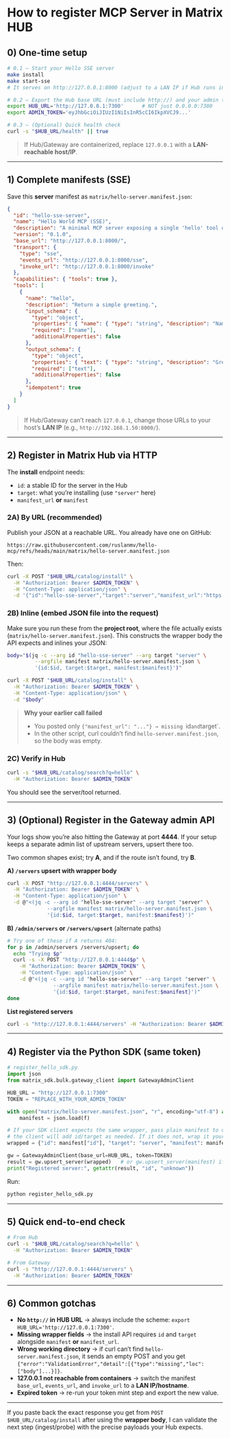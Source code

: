 # How to register MCP Server in Matrix HUB

## 0) One-time setup

```bash
# 0.1 — Start your Hello SSE server
make install
make start-sse
# It serves on http://127.0.0.1:8000 (adjust to a LAN IP if Hub runs in Docker)

# 0.2 — Export the Hub base URL (must include http://) and your admin token
export HUB_URL='http://127.0.0.1:7300'      # NOT just 0.0.0.0:7300
export ADMIN_TOKEN='eyJhbGciOiJIUzI1NiIsInR5cCI6IkpXVCJ9...'

# 0.3 — (Optional) Quick health check
curl -s "$HUB_URL/health" || true
```

> If Hub/Gateway are containerized, replace `127.0.0.1` with a **LAN-reachable host/IP**.

---

## 1) Complete manifests (SSE)

Save this **server** manifest as `matrix/hello-server.manifest.json`:

```json
{
  "id": "hello-sse-server",
  "name": "Hello World MCP (SSE)",
  "description": "A minimal MCP server exposing a single 'hello' tool over SSE.",
  "version": "0.1.0",
  "base_url": "http://127.0.0.1:8000/",
  "transport": {
    "type": "sse",
    "events_url": "http://127.0.0.1:8000/sse",
    "invoke_url": "http://127.0.0.1:8000/invoke"
  },
  "capabilities": { "tools": true },
  "tools": [
    {
      "name": "hello",
      "description": "Return a simple greeting.",
      "input_schema": {
        "type": "object",
        "properties": { "name": { "type": "string", "description": "Name to greet" } },
        "required": ["name"],
        "additionalProperties": false
      },
      "output_schema": {
        "type": "object",
        "properties": { "text": { "type": "string", "description": "Greeting text" } },
        "required": ["text"],
        "additionalProperties": false
      },
      "idempotent": true
    }
  ]
}
```

> If Hub/Gateway can’t reach `127.0.0.1`, change those URLs to your host’s **LAN IP** (e.g., `http://192.168.1.50:8000/`).

---

## 2) Register in **Matrix Hub** via HTTP

The **install** endpoint needs:

* `id`: a stable ID for the server in the Hub
* `target`: what you’re installing (use `"server"` here)
* `manifest_url` **or** `manifest`

### 2A) **By URL** (recommended)

Publish your JSON at a reachable URL. You already have one on GitHub:

```
https://raw.githubusercontent.com/ruslanmv/hello-mcp/refs/heads/main/matrix/hello-server.manifest.json
```

Then:

```bash
curl -X POST "$HUB_URL/catalog/install" \
  -H "Authorization: Bearer $ADMIN_TOKEN" \
  -H "Content-Type: application/json" \
  -d '{"id":"hello-sse-server","target":"server","manifest_url":"https://raw.githubusercontent.com/ruslanmv/hello-mcp/refs/heads/main/matrix/hello-server.manifest.json"}'
```

### 2B) **Inline** (embed JSON file into the request)

Make sure you run these from the **project root**, where the file actually exists (`matrix/hello-server.manifest.json`). This constructs the wrapper body the API expects and inlines your JSON:

```bash
body="$(jq -c --arg id "hello-sse-server" --arg target "server" \
         --argfile manifest matrix/hello-server.manifest.json \
         '{id:$id, target:$target, manifest:$manifest}')"

curl -X POST "$HUB_URL/catalog/install" \
  -H "Authorization: Bearer $ADMIN_TOKEN" \
  -H "Content-Type: application/json" \
  -d "$body"
```

> **Why your earlier call failed**
>
> * You posted only `{"manifest_url": "..."} → missing `id`and`target\`.
> * In the other script, curl couldn’t find `hello-server.manifest.json`, so the body was empty.

### 2C) Verify in Hub

```bash
curl -s "$HUB_URL/catalog/search?q=hello" \
  -H "Authorization: Bearer $ADMIN_TOKEN"
```

You should see the server/tool returned.

---

## 3) (Optional) Register in the **Gateway** admin API

Your logs show you’re also hitting the Gateway at port **4444**. If your setup keeps a separate admin list of upstream servers, upsert there too.

Two common shapes exist; try **A**, and if the route isn’t found, try **B**.

**A) `/servers` upsert with wrapper body**

```bash
curl -X POST "http://127.0.0.1:4444/servers" \
  -H "Authorization: Bearer $ADMIN_TOKEN" \
  -H "Content-Type: application/json" \
  -d @"<(jq -c --arg id "hello-sse-server" --arg target "server" \
             --argfile manifest matrix/hello-server.manifest.json \
             '{id:$id, target:$target, manifest:$manifest}')"
```

**B) `/admin/servers` or `/servers/upsert`** (alternate paths)

```bash
# Try one of these if A returns 404:
for p in /admin/servers /servers/upsert; do
  echo "Trying $p"
  curl -s -X POST "http://127.0.0.1:4444$p" \
    -H "Authorization: Bearer $ADMIN_TOKEN" \
    -H "Content-Type: application/json" \
    -d @"<(jq -c --arg id "hello-sse-server" --arg target "server" \
               --argfile manifest matrix/hello-server.manifest.json \
               '{id:$id, target:$target, manifest:$manifest}')"
done
```

**List registered servers**

```bash
curl -s "http://127.0.0.1:4444/servers" -H "Authorization: Bearer $ADMIN_TOKEN"
```

---

## 4) Register via the **Python SDK** (same token)

```python
# register_hello_sdk.py
import json
from matrix_sdk.bulk.gateway_client import GatewayAdminClient

HUB_URL = "http://127.0.0.1:7300"
TOKEN = "REPLACE_WITH_YOUR_ADMIN_TOKEN"

with open("matrix/hello-server.manifest.json", "r", encoding="utf-8") as f:
    manifest = json.load(f)

# If your SDK client expects the same wrapper, pass plain manifest to upsert_server;
# the client will add id/target as needed. If it does not, wrap it yourself:
wrapped = {"id": manifest["id"], "target": "server", "manifest": manifest}

gw = GatewayAdminClient(base_url=HUB_URL, token=TOKEN)
result = gw.upsert_server(wrapped)   # or gw.upsert_server(manifest) if your SDK handles wrapping
print("Registered server:", getattr(result, "id", "unknown"))
```

Run:

```bash
python register_hello_sdk.py
```

---

## 5) Quick end-to-end check

```bash
# From Hub
curl -s "$HUB_URL/catalog/search?q=hello" \
  -H "Authorization: Bearer $ADMIN_TOKEN"

# From Gateway
curl -s "http://127.0.0.1:4444/servers" \
  -H "Authorization: Bearer $ADMIN_TOKEN"
```

---

## 6) Common gotchas

* **No `http://` in HUB URL** → always include the scheme: `export HUB_URL='http://127.0.0.1:7300'`.
* **Missing wrapper fields** → the install API requires `id` and `target` alongside `manifest` **or** `manifest_url`.
* **Wrong working directory** → if curl can’t find `hello-server.manifest.json`, it sends an empty POST and you get `{"error":"ValidationError","detail":[{"type":"missing","loc":["body"]...}]}`.
* **127.0.0.1 not reachable from containers** → switch the manifest `base_url`, `events_url`, and `invoke_url` to a **LAN IP/hostname**.
* **Expired token** → re-run your token mint step and export the new value.

---

If you paste back the exact response you get from `POST $HUB_URL/catalog/install` after using the **wrapper body**, I can validate the next step (ingest/probe) with the precise payloads your Hub expects.
